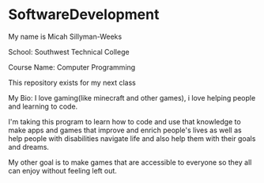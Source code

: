 # SoftwareDevelopment
My name is Micah Sillyman-Weeks

School: Southwest Technical College

Course Name: Computer Programming

This repository exists for my next class

My Bio: I love gaming(like minecraft and other games), i love helping people and learning to code.

I'm taking this program to learn how to code and use that knowledge to make apps and games that improve and enrich people's lives as well as help people with disabilities navigate life and also help them with their goals and dreams.

My other goal is to make games that are accessible to everyone so they all can enjoy without feeling left out.
